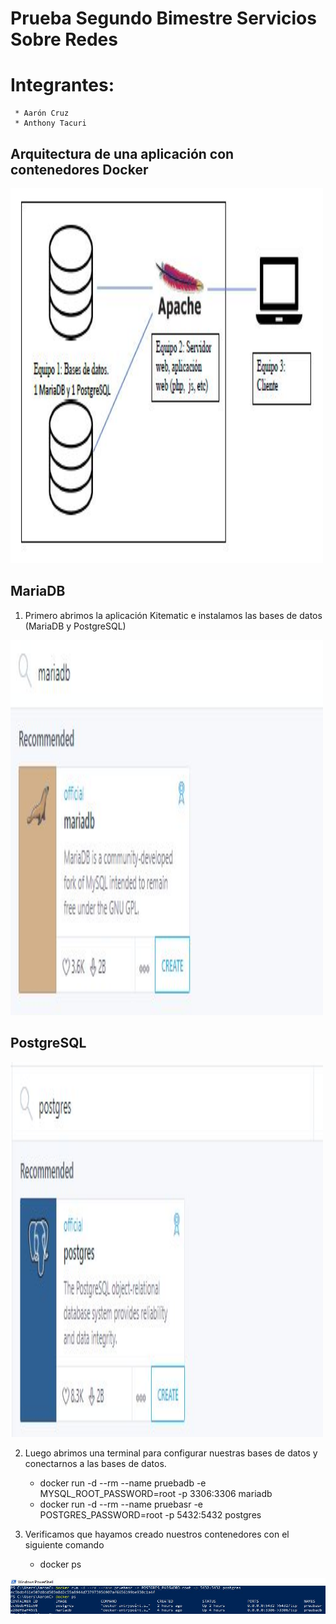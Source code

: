 # Prueba Segundo Bimestre Servicios Sobre Redes

# Integrantes:
     * Aarón Cruz
     * Anthony Tacuri

## Arquitectura de una aplicación con contenedores Docker

<img src="img/11.JPG" alt="Imagen" width="500" height="600">

## MariaDB

1. Primero abrimos la aplicación Kitematic e instalamos las bases de datos (MariaDB y PostgreSQL)

<img src="img/1.JPG" alt="Imagen" width="500" height="600">

## PostgreSQL

<img src="img/2.JPG" alt="Imagen" width="500" height="600">

2. Luego abrimos una terminal para configurar nuestras bases de datos y conectarnos a las bases de datos.

     * docker run -d --rm --name pruebadb -e MYSQL_ROOT_PASSWORD=root -p 3306:3306 mariadb
     * docker run -d --rm --name pruebasr -e POSTGRES_PASSWORD=root -p 5432:5432 postgres

3. Verificamos que hayamos creado nuestros contenedores con el siguiente comando 

     * docker ps

<img src="img/3.JPG" alt="Imagen">



